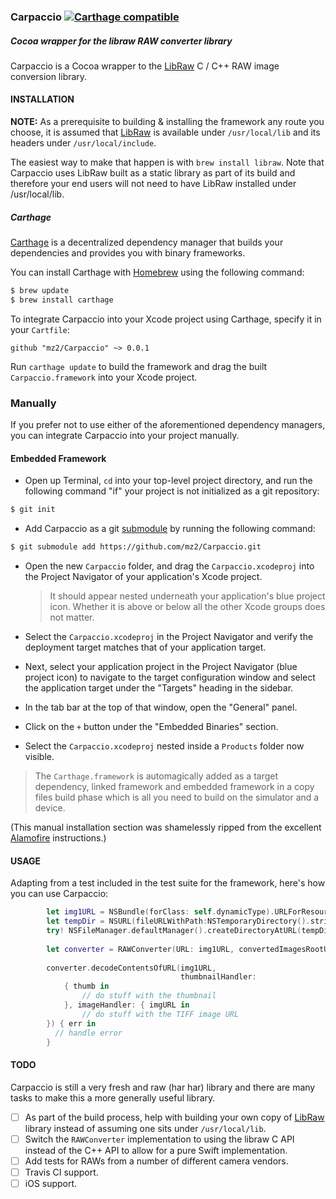 ### Carpaccio [![Carthage compatible](https://img.shields.io/badge/Carthage-compatible-4BC51D.svg?style=flat)](https://github.com/Carthage/Carthage)
##### Cocoa wrapper for the libraw RAW converter library

Carpaccio is a Cocoa wrapper to the [LibRaw](http://www.libraw.org/docs/API-CXX-eng.html) C / C++ RAW image conversion library.

#### INSTALLATION

**NOTE:** As a prerequisite to building & installing the framework any route you choose, it is assumed that [LibRaw](http://www.libraw.org/docs/API-CXX-eng.html) is available under `/usr/local/lib` and its headers under `/usr/local/include`. 

The easiest way to make that happen is with `brew install libraw`. Note that Carpaccio uses LibRaw built as a static library as part of its build and therefore your end users will not need to have LibRaw installed under /usr/local/lib.

##### Carthage

[Carthage](https://github.com/Carthage/Carthage) is a decentralized dependency manager that builds your dependencies and provides you with binary frameworks.

You can install Carthage with [Homebrew](http://brew.sh/) using the following command:

```bash
$ brew update
$ brew install carthage
```

To integrate Carpaccio into your Xcode project using Carthage, specify it in your `Cartfile`:

```ogdl
github "mz2/Carpaccio" ~> 0.0.1
```

Run `carthage update` to build the framework and drag the built `Carpaccio.framework` into your Xcode project.

### Manually

If you prefer not to use either of the aforementioned dependency managers, you can integrate Carpaccio into your project manually.

#### Embedded Framework

- Open up Terminal, `cd` into your top-level project directory, and run the following command "if" your project is not initialized as a git repository:

```bash
$ git init
```

- Add Carpaccio as a git [submodule](http://git-scm.com/docs/git-submodule) by running the following command:

```bash
$ git submodule add https://github.com/mz2/Carpaccio.git
```

- Open the new `Carpaccio` folder, and drag the `Carpaccio.xcodeproj` into the Project Navigator of your application's Xcode project.

    > It should appear nested underneath your application's blue project icon. Whether it is above or below all the other Xcode groups does not matter.

- Select the `Carpaccio.xcodeproj` in the Project Navigator and verify the deployment target matches that of your application target.
- Next, select your application project in the Project Navigator (blue project icon) to navigate to the target configuration window and select the application target under the "Targets" heading in the sidebar.
- In the tab bar at the top of that window, open the "General" panel.
- Click on the `+` button under the "Embedded Binaries" section.
- Select the `Carpaccio.xcodeproj` nested inside a `Products` folder now visible.

> The `Carthage.framework` is automagically added as a target dependency, linked framework and embedded framework in a copy files build phase which is all you need to build on the simulator and a device.

(This manual installation section was shamelessly ripped from the excellent [Alamofire](github.com/alamofire/Alamofire) instructions.)

#### USAGE

Adapting from a test included in the test suite for the framework, here's how you can use Carpaccio:

```Swift
        let img1URL = NSBundle(forClass: self.dynamicType).URLForResource("DSC00583", withExtension: "ARW")!
        let tempDir = NSURL(fileURLWithPath:NSTemporaryDirectory().stringByAppendingString("/\(NSUUID().UUIDString)"))
        try! NSFileManager.defaultManager().createDirectoryAtURL(tempDir, withIntermediateDirectories: true, attributes: [:])
        
        let converter = RAWConverter(URL: img1URL, convertedImagesRootURL:tempDir)
        
        converter.decodeContentsOfURL(img1URL,
                                      thumbnailHandler:
            { thumb in
                // do stuff with the thumbnail
            }, imageHandler: { imgURL in
                // do stuff with the TIFF image URL
        }) { err in
          // handle error
        }
```

#### TODO

Carpaccio is still a very fresh and raw (har har) library and there are many tasks to make this a more generally useful library.

- [ ] As part of the build process, help with building your own copy of [LibRaw](http://www.libraw.org/docs/API-CXX-eng.html) library instead of assuming one sits under `/usr/local/lib`. 
- [ ] Switch the `RAWConverter` implementation to using the libraw C API instead of the C++ API to allow for a pure Swift implementation.
- [ ] Add tests for RAWs from a number of different camera vendors.
- [ ] Travis CI support.
- [ ] iOS support.
